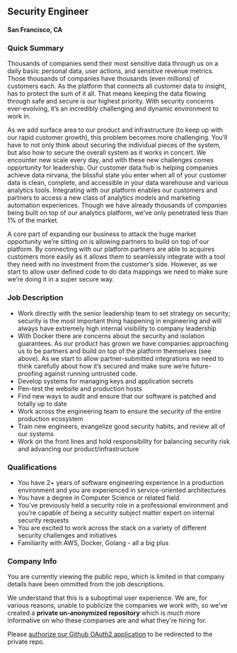 ## Security Engineer
#### San Francisco, CA

### Quick Summary
Thousands of companies send their most sensitive data through us on a daily basis: personal data, user actions, and sensitive revenue metrics. Those thousands of companies have thousands (even millions) of customers each. As the platform that connects all customer data to insight, has to protect the sum of it all. That means keeping the data flowing through safe and secure is our highest priority. With security concerns ever-evolving, it’s an incredibly challenging and dynamic environment to work in.

As we add surface area to our product and infrastructure (to keep up with our rapid customer growth), this problem becomes more challenging.  You’ll have to not only think about securing the individual pieces of the system, but also how to secure the overall system as it works in concert. We encounter new scale every day, and with these new challenges comes opportunity for leadership.
Our customer data hub is helping companies achieve data nirvana, the blissful state you enter when all of your customer data is clean, complete, and accessible in your data warehouse and various analytics tools. Integrating with our platform enables our customers and partners to access a new class of analytics models and marketing automation experiences.  Though we have already thousands of companies being built on top of our analytics platform, we’ve only penetrated less than 1% of the market.

A core part of expanding our business to attack the huge market opportunity we’re sitting on is allowing partners to build on top of our platform. By connecting with our platform partners are able to acquires customers more easily as it allows them to seamlessly integrate with a tool they need with no investment from the customer’s side. However, as we start to allow user defined code to do data mappings we need to make sure we’re doing it in a super secure way.

### Job Description
+	Work directly with the senior leadership team to set strategy on security; security is the most important thing happening in engineering and will always have extremely high internal visibility to company leadership
+	With Docker there are concerns about the security and isolation guarantees. As our product has grown we have companies approaching us to be partners and build on top of the platform themselves (see above). As we start to allow partner-submitted integrations we need to think carefully about how it’s secured and make sure we’re future-proofing against running untrusted code.
+	Develop systems for managing keys and application secrets
+	Pen-test the website and production hosts
+	Find new ways to audit and ensure that our software is patched and totally up to date
+	Work across the engineering team to ensure the security of the entire production ecosystem
+	Train new engineers, evangelize good security habits, and review all of our systems
+	Work on the front lines and hold responsibility for balancing security risk and advancing our product/infrastructure

### Qualifications
+	You have 2+ years of software engineering experience in a production environment and you are experienced in service-oriented architectures
+	You have a degree in Computer Science or related field
+	You’ve previously held a security role in a professional environment and you’re capable of being a security subject matter expert on internal security requests
+	You are excited to work across the stack on a variety of different security challenges and initiatives
+	Familiarity with AWS, Docker, Golang - all a big plus

### Company Info
You are currently viewing the public repo, which is limited in that company details have been ommitted from the job descriptions.  
    
We understand that this is a suboptimal user experience.  We are, for various reasons, unable to publicize the companies we work with, so we've
created a **private un-anonymized repository** which is much more informative on who these companies are and what they're hiring for.  
    
Please [authorize our Github OAuth2 application](https://letsrockit.co/users/auth/github?job_id=u2vnbwvuda-security-engineer) to be redirected to the private repo.
